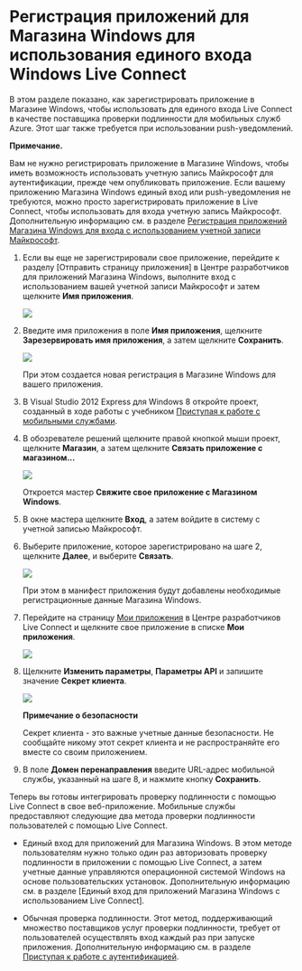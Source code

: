 ﻿<properties pageTitle="Регистрация для использования единого входа: мобильные службы Azure" metaKeywords="" description="Узнайте, как зарегистрироваться, чтобы использовать аутентификацию с помощью единого входа в приложении мобильных служб Azure." metaCanonical="" services="mobile-services" documentationCenter="Mobile" title="Register your Windows Store apps to use Windows Live Connect single sign-on" authors="glenga" solutions="" manager="dwrede" editor="" />

<tags ms.service="mobile-services" ms.workload="mobile" ms.tgt_pltfrm="mobile-multiple" ms.devlang="multiple" ms.topic="article" ms.date="11/21/2014" ms.author="glenga" />

# Регистрация приложений для Магазина Windows для использования единого входа Windows Live Connect

В этом разделе показано, как зарегистрировать приложение в Магазине Windows, чтобы использовать для единого входа Live Connect в качестве поставщика проверки подлинности для мобильных служб Azure. Этот шаг также требуется при использовании push-уведомлений.

<div class="dev-callout"><b>Примечание.</b>
<p>Вам не нужно регистрировать приложение в Магазине Windows, чтобы иметь возможность использовать учетную запись Майкрософт для аутентификации, прежде чем опубликовать приложение. Если вашему приложению Магазина Windows единый вход или push-уведомления не требуются, можно просто зарегистрировать приложение в Live Connect, чтобы использовать для входа учетную запись Майкрософт.  Дополнительную информацию см. в разделе <a href="/ru-ru/develop/mobile/how-to-guides/register-for-microsoft-authentication">Регистрация приложений Магазина Windows для входа с использованием учетной записи Майкрософт</a>.</p>
</div>

1. Если вы еще не зарегистрировали свое приложение, перейдите к разделу [Отправить страницу приложения] в Центре разработчиков для приложений Магазина Windows, выполните вход с использованием вашей учетной записи Майкрософт и затем щелкните **Имя приложения**.

   	![][0]

2. Введите имя приложения в поле **Имя приложения**, щелкните **Зарезервировать имя приложения**, а затем щелкните **Сохранить**.

   	![][1]

   	При этом создается новая регистрация в Магазине Windows для вашего приложения.

3. В Visual Studio 2012 Express для Windows 8 откройте проект, созданный в ходе работы с учебником [Приступая к работе с мобильными службами].

4. В обозревателе решений щелкните правой кнопкой мыши проект, щелкните **Магазин**, а затем щелкните **Связать приложение с магазином...** 

  	![][2]

   	Откроется мастер **Свяжите свое приложение с Магазином Windows**.

5. В окне мастера щелкните **Вход**, а затем войдите в систему с учетной записью Майкрософт.

6. Выберите приложение, которое зарегистрировано на шаге 2, щелкните **Далее**, и выберите **Связать**.

   	![][3]

   	При этом в манифест приложения будут добавлены необходимые регистрационные данные Магазина Windows.    

9. Перейдите на страницу [Мои приложения] в Центре разработчиков Live Connect и щелкните свое приложение в списке **Мои приложения**.

   	![][6] 

10. Щелкните **Изменить параметры**, **Параметры API** и запишите значение **Секрет клиента**. 

   	![][7]

    <div class="dev-callout"><b>Примечание о безопасности</b>
	<p>Секрет клиента - это важные учетные данные безопасности. Не сообщайте никому этот секрет клиента и не распространяйте его вместе со своим приложением.</p>
    </div>

11. В поле **Домен перенаправления** введите URL-адрес мобильной службы, указанный на шаге 8, и нажмите кнопку **Сохранить**.

Теперь вы готовы интегрировать проверку подлинности с помощью Live Connect в свое веб-приложение. Мобильные службы предоставляют следующие два метода проверки подлинности пользователей с помощью Live Connect.

   - Единый вход для приложений для Магазина Windows. В этом методе пользователям нужно только один раз авторизовать проверку подлинности в приложении с помощью Live Connect, а затем учетные данные управляются операционной системой Windows на основе пользовательских установок. Дополнительную информацию см. в разделе [Единый вход для приложений Магазина Windows с использованием Live Connect].

   - Обычная проверка подлинности. Этот метод, поддерживающий множество поставщиков услуг проверки подлинности, требует от пользователей осуществлять вход каждый раз при запуске приложения. Дополнительную информацию см. в разделе [Приступая к работе с аутентификацией].

<!-- Anchors. -->

<!-- Images. -->
[0]: ./media/mobile-services-how-to-register-windows-live-connect-single-sign-on/mobile-services-submit-win8-app.png
[1]: ./media/mobile-services-how-to-register-windows-live-connect-single-sign-on/mobile-services-win8-app-name.png
[2]: ./media/mobile-services-how-to-register-windows-live-connect-single-sign-on/mobile-services-store-association.png
[3]: ./media/mobile-services-how-to-register-windows-live-connect-single-sign-on/mobile-services-select-app-name.png


[6]: ./media/mobile-services-how-to-register-windows-live-connect-single-sign-on/mobile-live-connect-apps-list.png
[7]: ./media/mobile-services-how-to-register-windows-live-connect-single-sign-on/mobile-live-connect-app-api-settings.png



<!-- URLs. -->
[Единый вход для приложений для магазина Windows с использованием Live Connect]: /ru-ru/develop/mobile/tutorials/single-sign-on-windows-8-dotnet
[Отправка страницы приложения]: http://go.microsoft.com/fwlink/p/?LinkID=266582
[Мои приложения]: http://go.microsoft.com/fwlink/p/?LinkId=262039
[Приступая к работе с мобильными службами]: /ru-ru/develop/mobile/tutorials/get-started
[Приступая к работе с аутентификацией]: /ru-ru/develop/mobile/tutorials/get-started-with-users-dotnet
[Приступая к работе с push-уведомлениями]: /ru-ru/develop/mobile/tutorials/get-started-with-push-dotnet/
[Авторизация пользователей с помощью сценариев]: /ru-ru/develop/mobile/tutorials/authorize-users-in-scripts-dotnet/
[JavaScript и HTML]: /ru-ru/develop/mobile/tutorials/get-started-with-users-js/
[Портал управления Azure]: https://manage.windowsazure.com/

<!--HONumber=35.1-->
